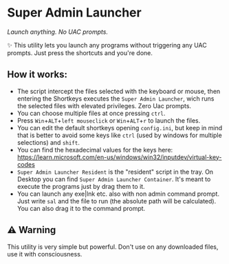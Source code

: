 # Super Admin Launcher
*Launch anything. No UAC prompts.*

✨ This utility lets you launch any programs without triggering any UAC prompts.
Just press the shortcuts and you're done.

## How it works:
- The script intercept the files selected with the keyboard or mouse, then entering the Shortkeys executes the `Super Admin Launcher`, wich runs the selected files with elevated privileges. Zero Uac prompts.
- You can choose multiple files at once pressing `ctrl`.
- Press `Win`+`ALT`+`left mouseclick` or `Win`+`ALT`+`r` to launch the files. 
- You can edit the default shortkeys opening `config.ini`, but keep in mind that is better to avoid some keys like `ctrl` (used by windows for multiple selections) and `shift`.
- You can find the hexadecimal values for the keys here: https://learn.microsoft.com/en-us/windows/win32/inputdev/virtual-key-codes
- `Super Admin Launcher Resident` is the "resident" script in the tray. On Desktop you can find `Super Admin Launcher Container`. It's meant to execute the programs just by drag them to it.
- You can launch any exe|lnk etc. also with non admin command prompt. Just write `sal` and the file to run (the absolute path will be calculated). You can also drag it to the command prompt.   




## ⚠️ Warning
This utility is very simple but powerful. Don't use on any downloaded files, use it with consciousness. 
